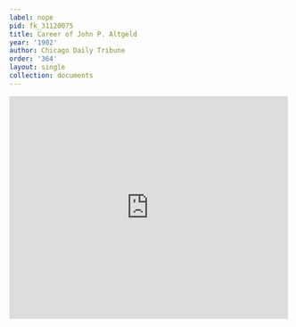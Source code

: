 ```yaml
---
label: nope
pid: fk_31120075
title: Career of John P. Altgeld
year: '1902'
author: Chicago Daily Tribune
order: '364'
layout: single
collection: documents
---
```

<iframe src="https://northwestern.app.box.com/embed/s/0yntqp00avx51k9faf0mic6ak2yf4wwi?sortColumn=date&view=list" width="500" height="400" frameborder="0" allowfullscreen webkitallowfullscreen msallowfullscreen></iframe>
